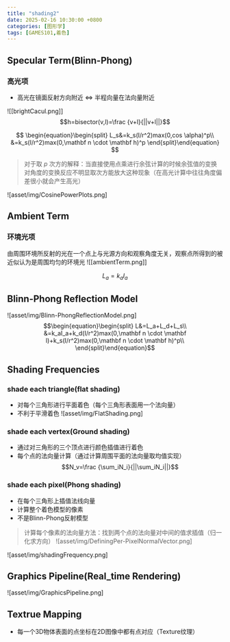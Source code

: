 ```yaml
---
title: "shading2"
date: 2025-02-16 10:30:00 +0800
categories: [图形学]
tags: [GAMES101,着色]
---
```

## Specular Term(Blinn-Phong)

### 高光项
- 高光在镜面反射方向附近 <=> 半程向量在法向量附近

![[brightCacul.png]]
$$h=bisector(v,l)=\frac {v+l}{||v+l||}$$

$$
\begin{equation}\begin{split}
L_s&=k_s(I/r^2)max(0,cos \alpha)^p\\
&=k_s(I/r^2)max(0,\mathbf n \cdot \mathbf h)^p
\end{split}\end{equation}
$$
>对于取 $p$ 次方的解释：当直接使用点乘进行余弦计算的时候余弦值的变换对角度的变换反应不明显取次方能放大这种现象（在高光计算中往往角度偏差很小就会产生高光）

![asset/img/CosinePowerPlots.png]
## Ambient Term

### 环境光项
由周围环境所反射的光在一个点上与光源方向和观察角度无关，观察点所得到的被近似认为是周围均匀的环境光
![[ambientTerm.png]]

$$L_a=k_aI_a$$
## Blinn-Phong Reflection Model

![asset/img/Blinn-PhongReflectionModel.png]
$$\begin{equation}\begin{split}
L&=L_a+L_d+L_s\\
&=k_aI_a+k_d(I/r^2)max(0,\mathbf n \cdot \mathbf l)+k_s(I/r^2)max(0,\mathbf n \cdot \mathbf h)^p\\
\end{split}\end{equation}$$
## Shading Frequencies
### shade each triangle(flat shading)
- 对每个三角形进行平面着色（每个三角形表面用一个法向量）
- 不利于平滑着色
![asset/img/FlatShading.png]

### shade each vertex(Ground shading)
- 通过对三角形的三个顶点进行颜色插值进行着色
- 每个点的法向量计算（通过计算周围平面的法向量取均值实现）
$$N_v=\frac {\sum_iN_i}{||\sum_iN_i||}$$
### shade each pixel(Phong shading)
- 在每个三角形上插值法线向量
- 计算整个着色模型的像素
- 不是Blinn-Phong反射模型
>计算每个像素的法向量方法：找到两个点的法向量对中间的值求插值（归一化求方向）
>![asset/img/DefiningPer-PixelNormalVector.png]


![asset/img/shadingFrequency.png]

## Graphics Pipeline(Real_time Rendering)
![asset/img/GraphicsPipeline.png]

## Textrue Mapping

- 每一个3D物体表面的点坐标在2D图像中都有点对应（Texture纹理）